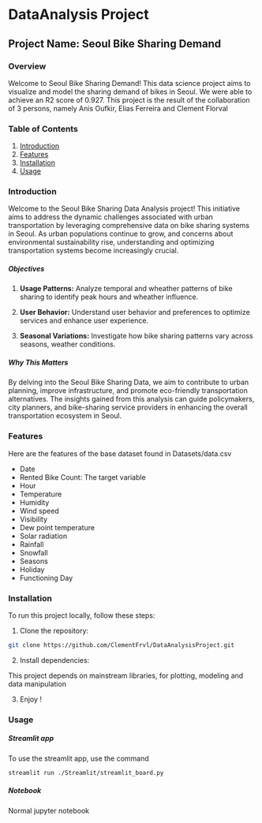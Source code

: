 # DataAnalysis Project

## Project Name: Seoul Bike Sharing Demand

### Overview

Welcome to Seoul Bike Sharing Demand! This data science project aims to visualize and model the sharing demand of bikes in Seoul. We were able to achieve an R2 score of 0.927. This project is the result of the collaboration of 3 persons, namely Anis Oufkir, Elias Ferreira and Clement Florval

### Table of Contents

1. [Introduction](#introduction)
2. [Features](#features)
3. [Installation](#installation)
4. [Usage](#usage)

### Introduction

Welcome to the Seoul Bike Sharing Data Analysis project! This initiative aims to address the dynamic challenges associated with urban transportation by leveraging comprehensive data on bike sharing systems in Seoul. As urban populations continue to grow, and concerns about environmental sustainability rise, understanding and optimizing transportation systems become increasingly crucial.

##### Objectives

1. **Usage Patterns:** Analyze temporal and wheather patterns of bike sharing to identify peak hours and wheather influence.

3. **User Behavior:** Understand user behavior and preferences to optimize services and enhance user experience.

4. **Seasonal Variations:** Investigate how bike sharing patterns vary across seasons, weather conditions.

##### Why This Matters

By delving into the Seoul Bike Sharing Data, we aim to contribute to urban planning, improve infrastructure, and promote eco-friendly transportation alternatives. The insights gained from this analysis can guide policymakers, city planners, and bike-sharing service providers in enhancing the overall transportation ecosystem in Seoul.


### Features

Here are the features of the base dataset found in Datasets/data.csv

- Date
- Rented Bike Count: The target variable
- Hour
- Temperature
- Humidity
- Wind speed
- Visibility
- Dew point temperature
- Solar radiation
- Rainfall
- Snowfall
- Seasons
- Holiday
- Functioning Day

### Installation

To run this project locally, follow these steps:

1. Clone the repository:

```bash
git clone https://github.com/ClementFrvl/DataAnalysisProject.git
```

2. Install dependencies:

This project depends on mainstream libraries, for plotting, modeling and data manipulation

3. Enjoy !


### Usage

##### Streamlit app

To use the streamlit app, use the command 

```bash
streamlit run ./Streamlit/streamlit_board.py
```

##### Notebook

Normal jupyter notebook

